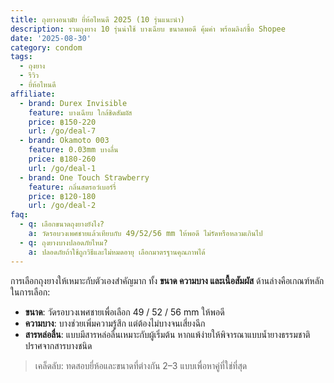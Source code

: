 ```yaml
---
title: ถุงยางอนามัย ยี่ห้อไหนดี 2025 (10 รุ่นแนะนำ)
description: รวมถุงยาง 10 รุ่นน่าใช้ บางเฉียบ ขนาดพอดี คุ้มค่า พร้อมลิงก์ซื้อ Shopee
date: '2025-08-30'
category: condom
tags:
  - ถุงยาง
  - รีวิว
  - ยี่ห้อไหนดี
affiliate:
  - brand: Durex Invisible
    feature: บางเฉียบ ใกล้ชิดสัมผัส
    price: ฿150-220
    url: /go/deal-7
  - brand: Okamoto 003
    feature: 0.03mm บางลื่น
    price: ฿180-260
    url: /go/deal-1
  - brand: One Touch Strawberry
    feature: กลิ่นสตรอว์เบอร์รี่
    price: ฿120-180
    url: /go/deal-2
faq:
  - q: เลือกขนาดถุงยางยังไง?
    a: วัดรอบวงเพศชายแล้วเทียบกับ 49/52/56 mm ให้พอดี ไม่รัดหรือหลวมเกินไป
  - q: ถุงยางบางปลอดภัยไหม?
    a: ปลอดภัยถ้าใช้ถูกวิธีและไม่หมดอายุ เลือกมาตรฐานคุณภาพได้
---
```


การเลือกถุงยางให้เหมาะกับตัวเองสำคัญมาก ทั้ง **ขนาด ความบาง และเนื้อสัมผัส** ด้านล่างคือเกณฑ์หลักในการเลือก:

- **ขนาด**: วัดรอบวงเพศชายเพื่อเลือก 49 / 52 / 56 mm ให้พอดี
- **ความบาง**: บางช่วยเพิ่มความรู้สึก แต่ต้องไม่บางจนเสี่ยงฉีก
- **สารหล่อลื่น**: แบบมีสารหล่อลื่นเหมาะกับผู้เริ่มต้น หากแพ้ง่ายให้พิจารณาแบบน้ำยางธรรมชาติปราศจากสารบางชนิด

> เคล็ดลับ: ทดสอบยี่ห้อและขนาดที่ต่างกัน 2–3 แบบเพื่อหาคู่ที่ใช่ที่สุด
